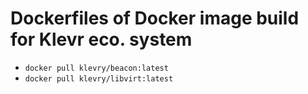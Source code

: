 # Dockerfiles of Docker image build for Klevr eco. system
 * ```docker pull klevry/beacon:latest```
 * ```docker pull klevry/libvirt:latest```
